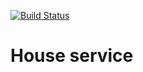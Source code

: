 [![Build Status](https://travis-ci.org/AIRAT1/house-service.svg?branch=master)](https://travis-ci.org/AIRAT1/house-service)

# House service